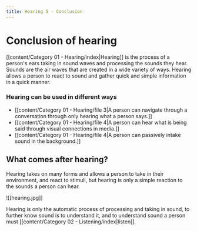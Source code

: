 ```yaml
---
title: Hearing 5 - Conclusion
---
```

# Conclusion of hearing

[[content/Category 01 - Hearing/index|Hearing]] is the process of a person's ears taking in sound waves and processing the sounds they hear. Sounds are the air waves that are created in a wide variety of ways. 
Hearing allows a person to react to sound and gather quick and simple information in a quick manner. 

### Hearing can be used in different ways

- [[content/Category 01 - Hearing/file 3|A person can navigate through a conversation through only hearing what a person says.]]
- [[content/Category 01 - Hearing/file 4|A person can hear what is being said through visual connections in media.]]
- [[content/Category 01 - Hearing/file 4|A person can passively intake sound in the background.]]

## What comes after hearing?

 Hearing takes on many forms and allows a person to take in their environment, and react to stimuli, but hearing is only a simple reaction to the sounds a person can hear.

![[hearing.jpg]]

Hearing is only the automatic process of processing and taking in sound, to further know sound is to understand it, and to understand sound a person must [[content/Category 02 - Listening/index|listen]].